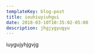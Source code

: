 ```yaml
---
templateKey: blog-post
title: iouhiuyiuhgui
date: 2018-03-10T10:35:02-05:00
description: jhgjygyugyu
---
```

iuygujyhjgvjg
